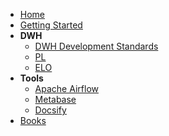 - [Home](/)
- [Getting Started](README.md)
- **DWH**
  - [DWH Development Standards](dwh.md)
  - [PL](pl.md)
  - [ELO](elo.md)
- **Tools**
  - [Apache Airflow](airflow.md)
  - [Metabase](metabase.md)
  - [Docsify](docsify.md)
- [Books](books.md)